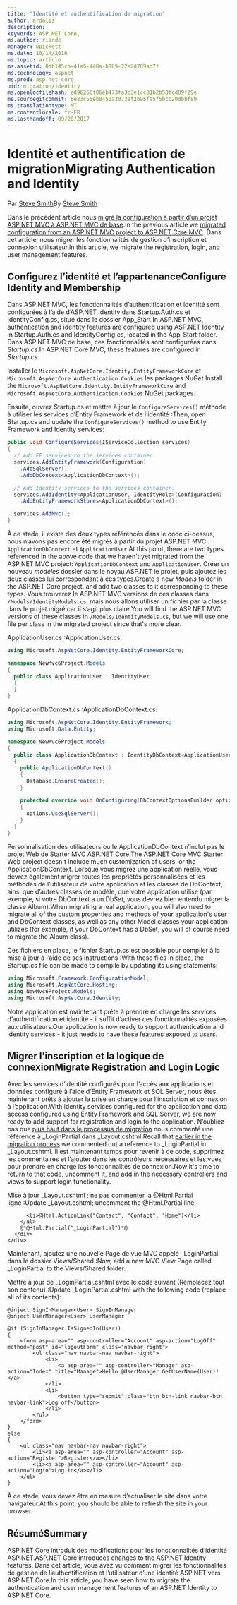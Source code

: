 ```yaml
---
title: "Identité et authentification de migration"
author: ardalis
description: 
keywords: ASP.NET Core,
ms.author: riande
manager: wpickett
ms.date: 10/14/2016
ms.topic: article
ms.assetid: 0db145cb-41a5-448a-b889-72e2d789ad7f
ms.technology: aspnet
ms.prod: asp.net-core
uid: migration/identity
ms.openlocfilehash: ed96266f06eb473fa3c3e1cc81b2b58fcd89f29e
ms.sourcegitcommit: 6e83c55eb0450a3073ef2b95fa5f5bcb20dbbf89
ms.translationtype: MT
ms.contentlocale: fr-FR
ms.lasthandoff: 09/28/2017
---
```

# <a name="migrating-authentication-and-identity"></a><span data-ttu-id="f56f6-103">Identité et authentification de migration</span><span class="sxs-lookup"><span data-stu-id="f56f6-103">Migrating Authentication and Identity</span></span>

<a name=migration-identity></a>

<span data-ttu-id="f56f6-104">Par [Steve Smith](https://ardalis.com/)</span><span class="sxs-lookup"><span data-stu-id="f56f6-104">By [Steve Smith](https://ardalis.com/)</span></span>

<span data-ttu-id="f56f6-105">Dans le précédent article nous [migré la configuration à partir d’un projet ASP.NET MVC à ASP.NET MVC de base](configuration.md).</span><span class="sxs-lookup"><span data-stu-id="f56f6-105">In the previous article we [migrated configuration from an ASP.NET MVC project to ASP.NET Core MVC](configuration.md).</span></span> <span data-ttu-id="f56f6-106">Dans cet article, nous migrer les fonctionnalités de gestion d’inscription et connexion utilisateur.</span><span class="sxs-lookup"><span data-stu-id="f56f6-106">In this article, we migrate the registration, login, and user management features.</span></span>

## <a name="configure-identity-and-membership"></a><span data-ttu-id="f56f6-107">Configurez l’identité et l’appartenance</span><span class="sxs-lookup"><span data-stu-id="f56f6-107">Configure Identity and Membership</span></span>

<span data-ttu-id="f56f6-108">Dans ASP.NET MVC, les fonctionnalités d’authentification et identité sont configurées à l’aide d’ASP.NET Identity dans Startup.Auth.cs et IdentityConfig.cs, situé dans le dossier App_Start.</span><span class="sxs-lookup"><span data-stu-id="f56f6-108">In ASP.NET MVC, authentication and identity features are configured using ASP.NET Identity in Startup.Auth.cs and IdentityConfig.cs, located in the App_Start folder.</span></span> <span data-ttu-id="f56f6-109">Dans ASP.NET MVC de base, ces fonctionnalités sont configurées dans *Startup.cs*.</span><span class="sxs-lookup"><span data-stu-id="f56f6-109">In ASP.NET Core MVC, these features are configured in *Startup.cs*.</span></span>

<span data-ttu-id="f56f6-110">Installer le `Microsoft.AspNetCore.Identity.EntityFrameworkCore` et `Microsoft.AspNetCore.Authentication.Cookies` les packages NuGet.</span><span class="sxs-lookup"><span data-stu-id="f56f6-110">Install the `Microsoft.AspNetCore.Identity.EntityFrameworkCore` and `Microsoft.AspNetCore.Authentication.Cookies` NuGet packages.</span></span>

<span data-ttu-id="f56f6-111">Ensuite, ouvrez Startup.cs et mettre à jour le `ConfigureServices()` méthode à utiliser les services d’Entity Framework et de l’identité :</span><span class="sxs-lookup"><span data-stu-id="f56f6-111">Then, open Startup.cs and update the `ConfigureServices()` method to use Entity Framework and Identity services:</span></span>

```csharp
public void ConfigureServices(IServiceCollection services)
{
  // Add EF services to the services container.
  services.AddEntityFramework(Configuration)
    .AddSqlServer()
    .AddDbContext<ApplicationDbContext>();

  // Add Identity services to the services container.
  services.AddIdentity<ApplicationUser, IdentityRole>(Configuration)
    .AddEntityFrameworkStores<ApplicationDbContext>();

  services.AddMvc();
}
```

<span data-ttu-id="f56f6-112">À ce stade, il existe des deux types référencés dans le code ci-dessus, nous n’avons pas encore été migrés à partir du projet ASP.NET MVC : `ApplicationDbContext` et `ApplicationUser`.</span><span class="sxs-lookup"><span data-stu-id="f56f6-112">At this point, there are two types referenced in the above code that we haven't yet migrated from the ASP.NET MVC project: `ApplicationDbContext` and `ApplicationUser`.</span></span> <span data-ttu-id="f56f6-113">Créer un nouveau *modèles* dossier dans le noyau ASP.NET le projet, puis ajoutez les deux classes lui correspondant à ces types.</span><span class="sxs-lookup"><span data-stu-id="f56f6-113">Create a new *Models* folder in the ASP.NET Core project, and add two classes to it corresponding to these types.</span></span> <span data-ttu-id="f56f6-114">Vous trouverez le ASP.NET MVC versions de ces classes dans `/Models/IdentityModels.cs`, mais nous allons utiliser un fichier par la classe dans le projet migré car il s’agit plus claire.</span><span class="sxs-lookup"><span data-stu-id="f56f6-114">You will find the ASP.NET MVC versions of these classes in `/Models/IdentityModels.cs`, but we will use one file per class in the migrated project since that's more clear.</span></span>

<span data-ttu-id="f56f6-115">ApplicationUser.cs :</span><span class="sxs-lookup"><span data-stu-id="f56f6-115">ApplicationUser.cs:</span></span>

```csharp
using Microsoft.AspNetCore.Identity.EntityFrameworkCore;

namespace NewMvc6Project.Models
{
  public class ApplicationUser : IdentityUser
  {
  }
}
```

<span data-ttu-id="f56f6-116">ApplicationDbContext.cs :</span><span class="sxs-lookup"><span data-stu-id="f56f6-116">ApplicationDbContext.cs:</span></span>

```csharp
using Microsoft.AspNetCore.Identity.EntityFramework;
using Microsoft.Data.Entity;

namespace NewMvc6Project.Models
{
  public class ApplicationDbContext : IdentityDbContext<ApplicationUser>
  {
    public ApplicationDbContext()
    {
      Database.EnsureCreated();
    }

    protected override void OnConfiguring(DbContextOptionsBuilder options)
    {
      options.UseSqlServer();
    }
  }
}
```

<span data-ttu-id="f56f6-117">Personnalisation des utilisateurs ou le ApplicationDbContext n’inclut pas le projet Web de Starter MVC ASP.NET Core.</span><span class="sxs-lookup"><span data-stu-id="f56f6-117">The ASP.NET Core MVC Starter Web project doesn't include much customization of users, or the ApplicationDbContext.</span></span> <span data-ttu-id="f56f6-118">Lorsque vous migrez une application réelle, vous devrez également migrer toutes les propriétés personnalisées et les méthodes de l’utilisateur de votre application et les classes de DbContext, ainsi que d’autres classes de modèle, que votre application utilise (par exemple, si votre DbContext a un DbSet<Album>, vous devrez bien entendu migrer la classe Album).</span><span class="sxs-lookup"><span data-stu-id="f56f6-118">When migrating a real application, you will also need to migrate all of the custom properties and methods of your application's user and DbContext classes, as well as any other Model classes your application utilizes (for example, if your DbContext has a DbSet<Album>, you will of course need to migrate the Album class).</span></span>

<span data-ttu-id="f56f6-119">Ces fichiers en place, le fichier Startup.cs est possible pour compiler à la mise à jour à l’aide de ses instructions :</span><span class="sxs-lookup"><span data-stu-id="f56f6-119">With these files in place, the Startup.cs file can be made to compile by updating its using statements:</span></span>

```csharp
using Microsoft.Framework.ConfigurationModel;
using Microsoft.AspNetCore.Hosting;
using NewMvc6Project.Models;
using Microsoft.AspNetCore.Identity;
```

<span data-ttu-id="f56f6-120">Notre application est maintenant prête à prendre en charge les services d’authentification et identité - il suffit d’activer ces fonctionnalités exposées aux utilisateurs.</span><span class="sxs-lookup"><span data-stu-id="f56f6-120">Our application is now ready to support authentication and identity services - it just needs to have these features exposed to users.</span></span>

## <a name="migrate-registration-and-login-logic"></a><span data-ttu-id="f56f6-121">Migrer l’inscription et la logique de connexion</span><span class="sxs-lookup"><span data-stu-id="f56f6-121">Migrate Registration and Login Logic</span></span>

<span data-ttu-id="f56f6-122">Avec les services d’identité configurés pour l’accès aux applications et données configuré à l’aide d’Entity Framework et SQL Server, nous êtes maintenant prêts à ajouter la prise en charge pour l’inscription et connexion à l’application.</span><span class="sxs-lookup"><span data-stu-id="f56f6-122">With identity services configured for the application and data access configured using Entity Framework and SQL Server, we are now ready to add support for registration and login to the application.</span></span> <span data-ttu-id="f56f6-123">N’oubliez pas que [plus haut dans le processus de migration](mvc.md#migrate-layout-file) nous commenté une référence à _LoginPartial dans _Layout.cshtml.</span><span class="sxs-lookup"><span data-stu-id="f56f6-123">Recall that [earlier in the migration process](mvc.md#migrate-layout-file) we commented out a reference to _LoginPartial in _Layout.cshtml.</span></span> <span data-ttu-id="f56f6-124">Il est maintenant temps pour revenir à ce code, supprimez les commentaires et l’ajouter dans les contrôleurs nécessaires et les vues pour prendre en charge les fonctionnalités de connexion.</span><span class="sxs-lookup"><span data-stu-id="f56f6-124">Now it's time to return to that code, uncomment it, and add in the necessary controllers and views to support login functionality.</span></span>

<span data-ttu-id="f56f6-125">Mise à jour _Layout.cshtml ; ne pas commenter la @Html.Partial ligne :</span><span class="sxs-lookup"><span data-stu-id="f56f6-125">Update _Layout.cshtml; uncomment the @Html.Partial line:</span></span>

```cshtml
      <li>@Html.ActionLink("Contact", "Contact", "Home")</li>
    </ul>
    @*@Html.Partial("_LoginPartial")*@
  </div>
</div>
```

<span data-ttu-id="f56f6-126">Maintenant, ajoutez une nouvelle Page de vue MVC appelé _LoginPartial dans le dossier Views/Shared :</span><span class="sxs-lookup"><span data-stu-id="f56f6-126">Now, add a new MVC View Page called _LoginPartial to the Views/Shared folder:</span></span>

<span data-ttu-id="f56f6-127">Mettre à jour de _LoginPartial.cshtml avec le code suivant (Remplacez tout son contenu) :</span><span class="sxs-lookup"><span data-stu-id="f56f6-127">Update _LoginPartial.cshtml with the following code (replace all of its contents):</span></span>

```cshtml
@inject SignInManager<User> SignInManager
@inject UserManager<User> UserManager

@if (SignInManager.IsSignedIn(User))
{
    <form asp-area="" asp-controller="Account" asp-action="LogOff" method="post" id="logoutForm" class="navbar-right">
        <ul class="nav navbar-nav navbar-right">
            <li>
                <a asp-area="" asp-controller="Manage" asp-action="Index" title="Manage">Hello @UserManager.GetUserName(User)!</a>
            </li>
            <li>
                <button type="submit" class="btn btn-link navbar-btn navbar-link">Log off</button>
            </li>
        </ul>
    </form>
}
else
{
    <ul class="nav navbar-nav navbar-right">
        <li><a asp-area="" asp-controller="Account" asp-action="Register">Register</a></li>
        <li><a asp-area="" asp-controller="Account" asp-action="Login">Log in</a></li>
    </ul>
}
```

<span data-ttu-id="f56f6-128">À ce stade, vous devez être en mesure d’actualiser le site dans votre navigateur.</span><span class="sxs-lookup"><span data-stu-id="f56f6-128">At this point, you should be able to refresh the site in your browser.</span></span>

## <a name="summary"></a><span data-ttu-id="f56f6-129">Résumé</span><span class="sxs-lookup"><span data-stu-id="f56f6-129">Summary</span></span>

<span data-ttu-id="f56f6-130">ASP.NET Core introduit des modifications pour les fonctionnalités d’identité ASP.NET.</span><span class="sxs-lookup"><span data-stu-id="f56f6-130">ASP.NET Core introduces changes to the ASP.NET Identity features.</span></span> <span data-ttu-id="f56f6-131">Dans cet article, vous avez vu comment migrer les fonctionnalités de gestion de l’authentification et l’utilisateur d’une identité ASP.NET vers ASP.NET Core.</span><span class="sxs-lookup"><span data-stu-id="f56f6-131">In this article, you have seen how to migrate the authentication and user management features of an ASP.NET Identity to ASP.NET Core.</span></span>
